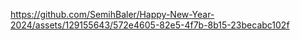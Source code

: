 

https://github.com/SemihBaler/Happy-New-Year-2024/assets/129155643/572e4605-82e5-4f7b-8b15-23becabc102f

